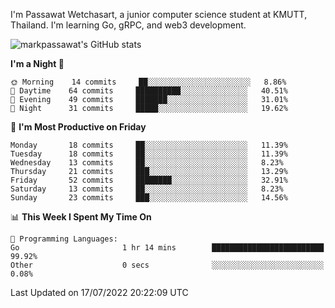 
I'm Passawat Wetchasart, a junior computer science student at KMUTT, Thailand. I'm learning Go, gRPC, and web3 development.


![markpassawat's GitHub stats](https://github-readme-stats.vercel.app/api?username=markpassawat&show_icons=true&theme=radical)

<!--START_SECTION:waka-->
**I'm a Night 🦉** 

```text
🌞 Morning    14 commits     ██░░░░░░░░░░░░░░░░░░░░░░░   8.86% 
🌆 Daytime    64 commits     ██████████░░░░░░░░░░░░░░░   40.51% 
🌃 Evening    49 commits     ███████░░░░░░░░░░░░░░░░░░   31.01% 
🌙 Night      31 commits     █████░░░░░░░░░░░░░░░░░░░░   19.62%

```
📅 **I'm Most Productive on Friday** 

```text
Monday       18 commits     ██░░░░░░░░░░░░░░░░░░░░░░░   11.39% 
Tuesday      18 commits     ██░░░░░░░░░░░░░░░░░░░░░░░   11.39% 
Wednesday    13 commits     ██░░░░░░░░░░░░░░░░░░░░░░░   8.23% 
Thursday     21 commits     ███░░░░░░░░░░░░░░░░░░░░░░   13.29% 
Friday       52 commits     ████████░░░░░░░░░░░░░░░░░   32.91% 
Saturday     13 commits     ██░░░░░░░░░░░░░░░░░░░░░░░   8.23% 
Sunday       23 commits     ███░░░░░░░░░░░░░░░░░░░░░░   14.56%

```


📊 **This Week I Spent My Time On** 

```text
💬 Programming Languages: 
Go                       1 hr 14 mins        █████████████████████████   99.92% 
Other                    0 secs              ░░░░░░░░░░░░░░░░░░░░░░░░░   0.08%

```


 Last Updated on 17/07/2022 20:22:09 UTC
<!--END_SECTION:waka-->

<!--
**markpassawat/markpassawat** is a ✨ _special_ ✨ repository because its `README.md` (this file) appears on your GitHub profile.

Here are some ideas to get you started:

- 🔭 I’m currently working on ...
- 🌱 I’m currently learning ...
- 👯 I’m looking to collaborate on ...
- 🤔 I’m looking for help with ...
- 💬 Ask me about ...
- 📫 How to reach me: ...
- 😄 Pronouns: He/Him
- ⚡ Fun fact: ...
-->
